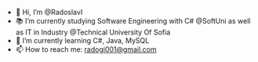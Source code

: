 - 👋 Hi, I’m @RadoslavI
- 📚 I’m currently studying Software Engineering with C# @SoftUni as well as IT in Industry @Technical University Of Sofia
- 🌱 I’m currently learning C#, Java, MySQL
- 📫 How to reach me: radogi001@gmail.com

<!---
RadoslavI/RadoslavI is a ✨ special ✨ repository because its `README.md` (this file) appears on your GitHub profile.
You can click the Preview link to take a look at your changes.
--->
